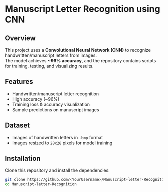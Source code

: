 # Manuscript Letter Recognition using CNN

## Overview
This project uses a **Convolutional Neural Network (CNN)** to recognize handwritten/manuscript letters from images.  
The model achieves **~96% accuracy**, and the repository contains scripts for training, testing, and visualizing results.

## Features
- Handwritten/manuscript letter recognition
- High accuracy (~96%)
- Training loss & accuracy visualization
- Sample predictions on manuscript images

## Dataset
- Images of handwritten letters in `.bmp` format
- Images resized to `28x28` pixels for model training

## Installation
Clone this repository and install the dependencies:

```bash
git clone https://github.com/<YourUsername>/Manuscript-letter-Recognition.git
cd Manuscript-letter-Recognition
